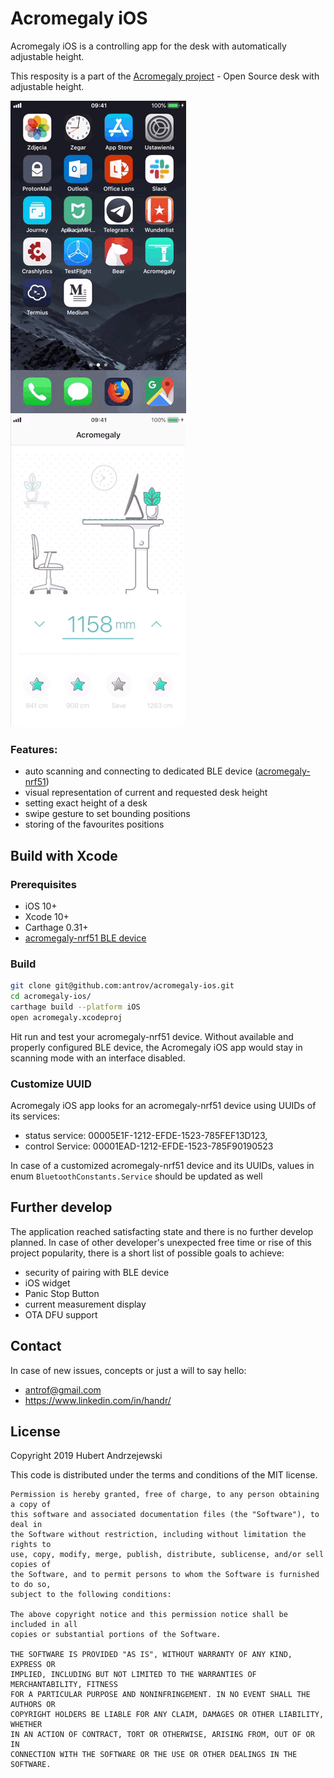 # Acromegaly iOS

Acromegaly iOS is a controlling app for the desk with automatically adjustable height. 

This resposity is a part of the [Acromegaly project](https://github.com/antrov/acromegaly) - Open Source desk with adjustable height.

![Settings exact height](https://raw.githubusercontent.com/antrov/acromegaly-ios/develop/docs/height.gif)
![Swipe gesture](https://raw.githubusercontent.com/antrov/acromegaly-ios/develop/docs/swipe.gif)

### Features:

* auto scanning and connecting to dedicated BLE device ([acromegaly-nrf51](https://github.com/antrov/acromegaly-nrf51))
* visual representation of current and requested desk height
* setting exact height of a desk
* swipe gesture to set bounding positions
* storing of the favourites positions

## Build with Xcode

### Prerequisites

* iOS 10+
* Xcode 10+
* Carthage 0.31+
* [acromegaly-nrf51 BLE device](https://github.com/antrov/acromegaly-nrf51)

### Build

```bash
git clone git@github.com:antrov/acromegaly-ios.git
cd acromegaly-ios/
carthage build --platform iOS
open acromegaly.xcodeproj
```

Hit run and test your acromegaly-nrf51 device. Without available and properly configured BLE device, the Acromegaly iOS app would stay in scanning mode with an interface disabled.

### Customize UUID

Acromegaly iOS app looks for an acromegaly-nrf51 device using UUIDs of its services: 
* status service: 00005E1F-1212-EFDE-1523-785FEF13D123,
* control Service: 00001EAD-1212-EFDE-1523-785F90190523

In case of a customized acromegaly-nrf51 device and its UUIDs, values in enum `BluetoothConstants.Service` should be updated as well

## Further develop

The application reached satisfacting state and there is no further develop planned. 
In case of other developer's unexpected free time or rise of this project popularity, there is a short list of possible goals to achieve:

* security of pairing with BLE device
* iOS widget
* Panic Stop Button
* current measurement display
* OTA DFU support

## Contact
In case of new issues, concepts or just a will to say hello:

* antrof@gmail.com
* https://www.linkedin.com/in/handr/

## License 

Copyright 2019 Hubert Andrzejewski

This code is distributed under the terms and conditions of the MIT license.

```
Permission is hereby granted, free of charge, to any person obtaining a copy of
this software and associated documentation files (the "Software"), to deal in
the Software without restriction, including without limitation the rights to
use, copy, modify, merge, publish, distribute, sublicense, and/or sell copies of
the Software, and to permit persons to whom the Software is furnished to do so,
subject to the following conditions:

The above copyright notice and this permission notice shall be included in all
copies or substantial portions of the Software.

THE SOFTWARE IS PROVIDED "AS IS", WITHOUT WARRANTY OF ANY KIND, EXPRESS OR
IMPLIED, INCLUDING BUT NOT LIMITED TO THE WARRANTIES OF MERCHANTABILITY, FITNESS
FOR A PARTICULAR PURPOSE AND NONINFRINGEMENT. IN NO EVENT SHALL THE AUTHORS OR
COPYRIGHT HOLDERS BE LIABLE FOR ANY CLAIM, DAMAGES OR OTHER LIABILITY, WHETHER
IN AN ACTION OF CONTRACT, TORT OR OTHERWISE, ARISING FROM, OUT OF OR IN
CONNECTION WITH THE SOFTWARE OR THE USE OR OTHER DEALINGS IN THE SOFTWARE.
```
